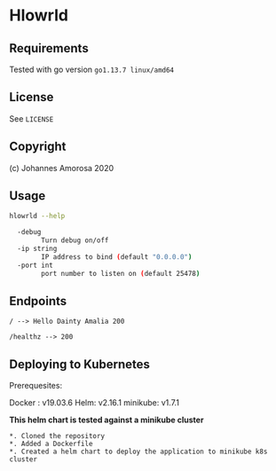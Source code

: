 # Hlowrld

## Requirements

Tested with go version `go1.13.7 linux/amd64`

## License

See `LICENSE`

## Copyright

(c) Johannes Amorosa 2020

## Usage

``` bash
hlowrld --help

  -debug
        Turn debug on/off
  -ip string
        IP address to bind (default "0.0.0.0")
  -port int
        port number to listen on (default 25478)
```

## Endpoints

`/ --> Hello Dainty Amalia 200`

`/healthz --> 200`


## Deploying to Kubernetes

Prerequesites: 

Docker : v19.03.6
Helm: v2.16.1
minikube: v1.7.1


**This helm chart is tested against a minikube cluster**

    *. Cloned the repository
    *. Added a Dockerfile 
    *. Created a helm chart to deploy the application to minikube k8s cluster
            
